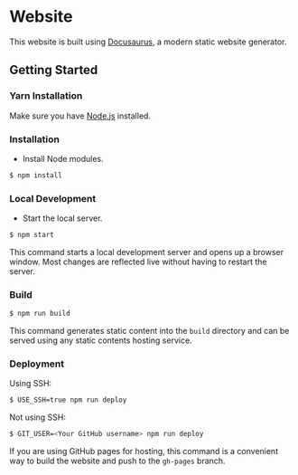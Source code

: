 # Website

This website is built using [Docusaurus](https://docusaurus.io/), a modern static website generator.

## Getting Started

### Yarn Installation

Make sure you have [Node.js](https://nodejs.org/en/download/) installed.

### Installation

- Install Node modules.

```bash
$ npm install
```

### Local Development

- Start the local server.

```bash
$ npm start
```

This command starts a local development server and opens up a browser window. Most changes are reflected live without having to restart the server.

### Build

```bash
$ npm run build
```

This command generates static content into the `build` directory and can be served using any static contents hosting service.

### Deployment

Using SSH:

```bash
$ USE_SSH=true npm run deploy
```

Not using SSH:

```bash
$ GIT_USER=<Your GitHub username> npm run deploy
```

If you are using GitHub pages for hosting, this command is a convenient way to build the website and push to the `gh-pages` branch.

